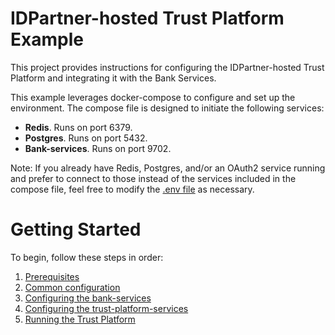 # IDPartner-hosted Trust Platform Example
This project provides instructions for configuring the IDPartner-hosted Trust Platform and integrating it with the Bank Services.

This example leverages docker-compose to configure and set up the environment. The compose file is designed to initiate the following services:
- **Redis**. Runs on port 6379.
- **Postgres**. Runs on port 5432.
- **Bank-services**. Runs on port 9702.

Note: If you already have Redis, Postgres, and/or an OAuth2 service running and prefer to connect to those instead of the services included in the compose file, feel free to modify the [.env file](./.env) as necessary.

# Getting Started
To begin, follow these steps in order:
1. [Prerequisites](docs/prerequisites.md)
1. [Common configuration](docs/initial-setup.md)
1. [Configuring the bank-services](docs/configuring-bank-services.md)
1. [Configuring the trust-platform-services](docs/configuring-trust-platform-services.md)
1. [Running the Trust Platform](docs/running-trust-platform.md)